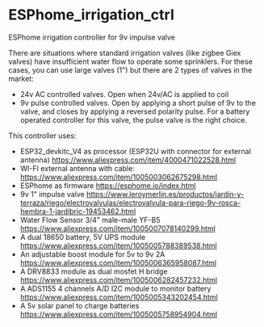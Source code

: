 # ESPhome_irrigation_ctrl
ESPhome irrigation controller for 9v impulse valve

There are situations where standard irrigation valves (like zigbee Giex valves) have insufficient water flow to operate some sprinklers.
For these cases, you can use large valves (1") but there are 2 types of valves in the market:
  - 24v AC controlled valves. Open when 24v/AC is applied to coil
  - 9v pulse controlled valves. Open by applying a short pulse of 9v to the valve, and closes by applying a reversed polarity pulse.
For a battery operated controller for this valve, the pulse valve is the right choice.

This controller uses:
  - ESP32_devkitc_V4 as processor (ESP32U with connector for external antenna)
      https://www.aliexpress.com/item/4000471022528.html
  - WI-FI external antenna with cable:
      https://www.aliexpress.com/item/1005003062675298.html
  - ESPhome as firmware
      https://esphome.io/index.html
  - 9v 1" impulse valve
      https://www.leroymerlin.es/productos/jardin-y-terraza/riego/electrovalvulas/electrovalvula-para-riego-9v-rosca-hembra-1-jardibric-19453462.html
  - Water Flow Sensor 3/4" male-male YF-B5
      https://www.aliexpress.com/item/1005007078140299.html
  - A dual 18650 battery, 5V UPS module
      https://www.aliexpress.com/item/1005005788389538.html
  - An adjustable boost module for 5v to 9v 2A
      https://www.aliexpress.com/item/1005006365958087.html
  - A DRV8833 module as dual mosfet H bridge
      https://www.aliexpress.com/item/1005006282457232.html
  - A ADS1155 4 channels A/D I2C module to monitor battery
      https://www.aliexpress.com/item/1005005343202454.html
  - A 5v solar panel to charge batteries
      https://www.aliexpress.com/item/1005005758954904.html

